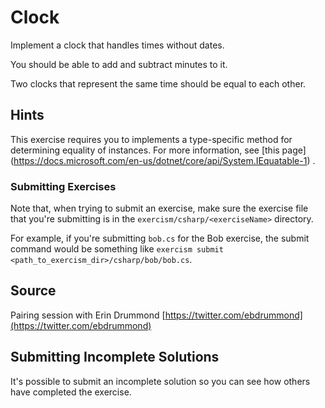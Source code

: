 # Clock

Implement a clock that handles times without dates.

You should be able to add and subtract minutes to it.

Two clocks that represent the same time should be equal to each other.

## Hints
This exercise requires you to implements a type-specific method for determining equality of instances.
For more information, see [this page]
(https://docs.microsoft.com/en-us/dotnet/core/api/System.IEquatable-1) .


### Submitting Exercises

Note that, when trying to submit an exercise, make sure the exercise file that you're submitting is in the `exercism/csharp/<exerciseName>` directory.

For example, if you're submitting `bob.cs` for the Bob exercise, the submit command would be something like `exercism submit <path_to_exercism_dir>/csharp/bob/bob.cs`.
## Source

Pairing session with Erin Drummond [https://twitter.com/ebdrummond](https://twitter.com/ebdrummond)

## Submitting Incomplete Solutions
It's possible to submit an incomplete solution so you can see how others have completed the exercise.

